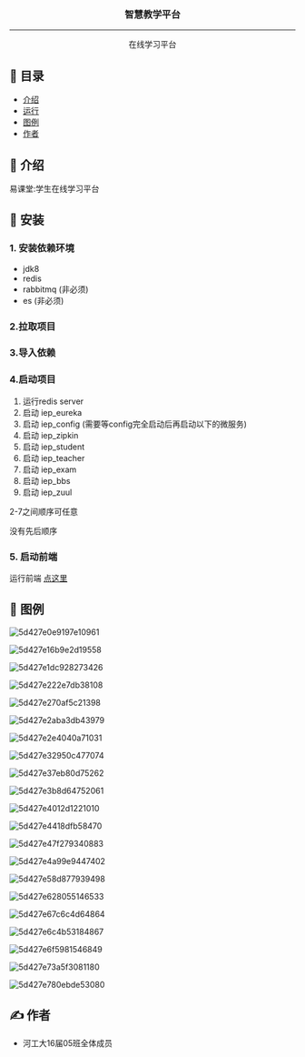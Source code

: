 <h3 align="center">智慧教学平台</h3>

---

<p align="center"> 
    在线学习平台
    <br> 
</p>

## 📝 目录

- [介绍](#about)
- [运行](#run)
- [图例](#tuli)
- [作者](#author)

## 🧐 介绍 <a name = "about"></a>

易课堂:学生在线学习平台

## 🏁 安装 <a name = "run"></a>

### 1. 安装依赖环境

- jdk8
- redis
- rabbitmq (非必须)
- es (非必须)

### 2.拉取项目

### 3.导入依赖

### 4.启动项目

1. 运行redis server
2. 启动 iep_eureka
3. 启动 iep_config (需要等config完全启动后再启动以下的微服务)
4. 启动 iep_zipkin
5. 启动 iep_student
6. 启动 iep_teacher
7. 启动 iep_exam
8. 启动 iep_bbs
9. 启动 iep_zuul

2-7之间顺序可任意

没有先后顺序 

### 5. 启动前端

运行前端 [点这里](https://github.com/guowenzhuang/ieppage)

## 🎨 图例 <a name = "tuli"></a>

![5d427e0e9197e10961](https://i.loli.net/2019/08/01/5d427e0e9197e10961.png)



![5d427e16b9e2d19558](https://i.loli.net/2019/08/01/5d427e16b9e2d19558.png)



![5d427e1dc928273426](https://i.loli.net/2019/08/01/5d427e1dc928273426.png)



![5d427e222e7db38108](https://i.loli.net/2019/08/01/5d427e222e7db38108.png)



![5d427e270af5c21398](https://i.loli.net/2019/08/01/5d427e270af5c21398.png)



![5d427e2aba3db43979](https://i.loli.net/2019/08/01/5d427e2aba3db43979.png)



![5d427e2e4040a71031](https://i.loli.net/2019/08/01/5d427e2e4040a71031.png)



![5d427e32950c477074](https://i.loli.net/2019/08/01/5d427e32950c477074.png)



![5d427e37eb80d75262](https://i.loli.net/2019/08/01/5d427e37eb80d75262.png)



![5d427e3b8d64752061](https://i.loli.net/2019/08/01/5d427e3b8d64752061.png)



![5d427e4012d1221010](https://i.loli.net/2019/08/01/5d427e4012d1221010.png)



![5d427e4418dfb58470](https://i.loli.net/2019/08/01/5d427e4418dfb58470.png)



![5d427e47f279340883](https://i.loli.net/2019/08/01/5d427e47f279340883.png)



![5d427e4a99e9447402](https://i.loli.net/2019/08/01/5d427e4a99e9447402.png)



![5d427e58d877939498](https://i.loli.net/2019/08/01/5d427e58d877939498.png)



![5d427e628055146533](https://i.loli.net/2019/08/01/5d427e628055146533.png)



![5d427e67c6c4d64864](https://i.loli.net/2019/08/01/5d427e67c6c4d64864.png)



![5d427e6c4b53184867](https://i.loli.net/2019/08/01/5d427e6c4b53184867.png)



![5d427e6f5981546849](https://i.loli.net/2019/08/01/5d427e6f5981546849.png)



![5d427e73a5f3081180](https://i.loli.net/2019/08/01/5d427e73a5f3081180.png)



![5d427e780ebde53080](https://i.loli.net/2019/08/01/5d427e780ebde53080.png)



## ✍️ 作者 <a name = "authors"></a>

- 河工大16届05班全体成员 
